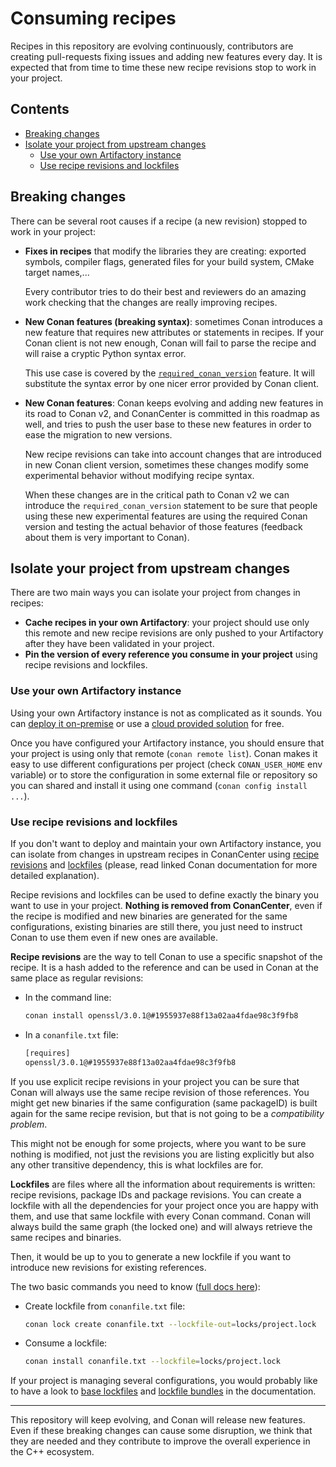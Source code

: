 # Consuming recipes

Recipes in this repository are evolving continuously, contributors are creating pull-requests
fixing issues and adding new features every day. It is expected that from time to time these
new recipe revisions stop to work in your project.

<!-- toc -->
## Contents

  * [Breaking changes](#breaking-changes)
  * [Isolate your project from upstream changes](#isolate-your-project-from-upstream-changes)
    * [Use your own Artifactory instance](#use-your-own-artifactory-instance)
    * [Use recipe revisions and lockfiles](#use-recipe-revisions-and-lockfiles)<!-- endToc -->

## Breaking changes

There can be several root causes if a recipe (a new revision) stopped to work in your project:

 * **Fixes in recipes** that modify the libraries they are creating: exported symbols,
   compiler flags, generated files for your build system, CMake target names,...

   Every contributor tries to do their best and reviewers do an amazing work checking that the
   changes are really improving recipes.

 * **New Conan features (breaking syntax)**: sometimes Conan introduces a new feature that
   requires new attributes or statements in recipes. If your Conan client is not new enough,
   Conan will fail to parse the recipe and will raise a cryptic Python syntax error.

   This use case is covered by the [`required_conan_version`](https://docs.conan.io/en/latest/reference/conanfile/other.html?highlight=required_conan_version#requiring-a-conan-version-for-the-recipe) feature. It will
   substitute the syntax error by one nicer error provided by Conan client.

 * **New Conan features**: Conan keeps evolving and adding new features in its road to Conan v2,
   and ConanCenter is committed in this roadmap as well, and tries to push the user base to these
   new features in order to ease the migration to new versions.

   New recipe revisions can take into account changes that are introduced in new Conan client
   version, sometimes these changes modify some experimental behavior without modifying recipe syntax.

   When these changes are in the critical path to Conan v2 we can introduce the
   `required_conan_version` statement to be sure that people using these new experimental
   features are using the required Conan version and testing the actual behavior of those
   features (feedback about them is very important to Conan).

## Isolate your project from upstream changes

There are two main ways you can isolate your project from changes in recipes:

 * **Cache recipes in your own Artifactory**: your project should use only this remote and
   new recipe revisions are only pushed to your Artifactory after they have been validated
   in your project.
 * **Pin the version of every reference you consume in your project** using recipe revisions
   and lockfiles.

### Use your own Artifactory instance

Using your own Artifactory instance is not as complicated as it sounds. You can [deploy it
on-premise](https://conan.io/downloads.html) or use a [cloud provided solution](https://jfrog.com/start-free/?isConan=true) for free.

Once you have configured your Artifactory instance, you should ensure that your project is
using only that remote (`conan remote list`). Conan makes it easy to use different configurations
per project (check `CONAN_USER_HOME` env variable) or to store the configuration in some external
file or repository so you can shared and install it using one command (`conan config install ...`).

### Use recipe revisions and lockfiles

If you don't want to deploy and maintain your own Artifactory instance, you can isolate from
changes in upstream recipes in ConanCenter using [recipe revisions](https://docs.conan.io/en/latest/versioning/revisions.html)
and [lockfiles](https://docs.conan.io/en/latest/versioning/lockfiles.html) (please, read linked Conan documentation for more detailed
explanation).

Recipe revisions and lockfiles can be used to define exactly the binary you want to use in
your project. **Nothing is removed from ConanCenter**, even if the recipe is modified and new
binaries are generated for the same configurations, existing binaries are still there, you
just need to instruct Conan to use them even if new ones are available.

**Recipe revisions** are the way to tell Conan to use a specific snapshot of the recipe. It
is a hash added to the reference and can be used in Conan at the same place as regular
revisions:

 * In the command line:

   ```sh
   conan install openssl/3.0.1@#1955937e88f13a02aa4fdae98c3f9fb8
   ```

 * In a `conanfile.txt` file:

   ```txt
   [requires]
   openssl/3.0.1@#1955937e88f13a02aa4fdae98c3f9fb8
   ```

If you use explicit recipe revisions in your project you can be sure that Conan will always use
the same recipe revision of those references. You might get new binaries if the same
configuration (same packageID) is built again for the same recipe revision, but that is not
going to be a _compatibility problem_.

This might not be enough for some projects, where you want
to be sure nothing is modified, not just the revisions you are listing explicitly but also any
other transitive dependency, this is what lockfiles are for.

**Lockfiles** are files where all the information about requirements is written: recipe
revisions, package IDs and package revisions. You can create a lockfile with all the
dependencies for your project once you are happy with them, and use that same lockfile
with every Conan command. Conan will always build the same graph (the locked one) and
will always retrieve the same recipes and binaries.

Then, it would be up to you to generate a new lockfile if you want to introduce new revisions
for existing references.

The two basic commands you need to know ([full docs here](https://docs.conan.io/en/latest/versioning/lockfiles.html)):

 * Create lockfile from `conanfile.txt` file:

   ```sh
   conan lock create conanfile.txt --lockfile-out=locks/project.lock
   ```

 * Consume a lockfile:

   ```sh
   conan install conanfile.txt --lockfile=locks/project.lock
   ```

If your project is managing several configurations, you would probably like to have a look to [base lockfiles](https://docs.conan.io/en/latest/versioning/lockfiles/configurations.html#base-lockfiles) and [lockfile bundles](https://docs.conan.io/en/latest/versioning/lockfiles/bundle.html) in the documentation.

---

This repository will keep evolving, and Conan will release new features. Even if these breaking
changes can cause some disruption, we think that they are needed and they contribute
to improve the overall experience in the C++ ecosystem.
